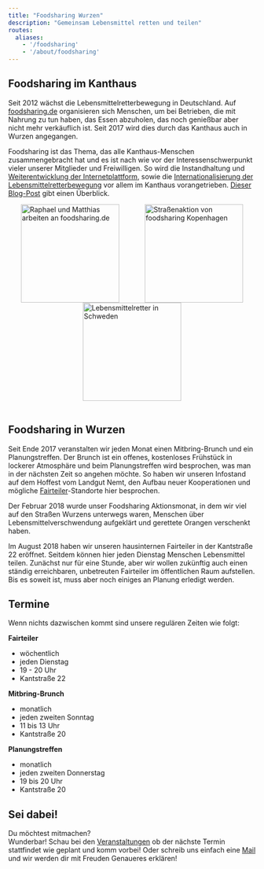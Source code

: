 ```yaml
---
title: "Foodsharing Wurzen"
description: "Gemeinsam Lebensmittel retten und teilen"
routes:
  aliases:
    - '/foodsharing'
    - '/about/foodsharing'
---
```


## Foodsharing im Kanthaus
Seit 2012 wächst die Lebensmittelretterbewegung in Deutschland. Auf [foodsharing.de](https://foodsharing.de) organisieren sich Menschen, um bei Betrieben, die mit Nahrung zu tun haben, das Essen abzuholen, das noch genießbar aber nicht mehr verkäuflich ist. Seit 2017 wird dies durch das Kanthaus auch in Wurzen angegangen.

Foodsharing ist das Thema, das alle Kanthaus-Menschen zusammengebracht hat und es ist nach wie vor der Interessenschwerpunkt vieler unserer Mitglieder und Freiwilligen. So wird die Instandhaltung und [Weiterentwicklung der Internetplattform](https://devblog.foodsharing.de/index.de.html), sowie die [Internationalisierung der Lebensmittelretterbewegung](https://foodsaving.world/) vor allem im Kanthaus vorangetrieben. [Dieser Blog-Post](/blog/2018-09-26_foodsharing) gibt einen Überblick.

<div style="display: flex; flex-wrap: wrap; justify-content: space-around;">
<img src="/pics/RaMaWork.jpg" alt="Raphael und Matthias arbeiten an foodsharing.de" width="200" />
<img src="/pics/fsCopSquare.jpg" alt="Straßenaktion von foodsharing Kopenhagen" width="200" />
<img src="/pics/solikylCart.jpg" alt="Lebensmittelretter in Schweden" width="200" />
</div>
<br/>

## Foodsharing in Wurzen
Seit Ende 2017 veranstalten wir jeden Monat einen Mitbring-Brunch und ein Planungstreffen.
Der Brunch ist ein offenes, kostenloses Frühstück in lockerer Atmosphäre und beim Planungstreffen wird besprochen, was man in der nächsten Zeit so angehen möchte. So haben wir unseren Infostand auf dem Hoffest vom Landgut Nemt, den Aufbau neuer Kooperationen und mögliche [Fairteiler](https://wiki.foodsharing.de/Fair-Teiler)-Standorte hier besprochen.

Der Februar 2018 wurde unser Foodsharing Aktionsmonat, in dem wir viel auf den Straßen Wurzens unterwegs waren, Menschen über Lebensmittelverschwendung aufgeklärt und gerettete Orangen verschenkt haben.

Im August 2018 haben wir unseren hausinternen Fairteiler in der Kantstraße 22 eröffnet. Seitdem können hier jeden Dienstag Menschen Lebensmittel teilen. Zunächst nur für eine Stunde, aber wir wollen zukünftig auch einen ständig erreichbaren, unbetreuten Fairteiler im öffentlichen Raum aufstellen. Bis es soweit ist, muss aber noch einiges an Planung erledigt werden.

## Termine
Wenn nichts dazwischen kommt sind unsere regulären Zeiten wie folgt:

**Fairteiler**
- wöchentlich
- jeden Dienstag
- 19 - 20 Uhr
- Kantstraße 22

**Mitbring-Brunch**
- monatlich
- jeden zweiten Sonntag
- 11 bis 13 Uhr
- Kantstraße 20

**Planungstreffen**
- monatlich
- jeden zweiten Donnerstag
- 19 bis 20 Uhr
- Kantstraße 20

## Sei dabei!

Du möchtest mitmachen?<br>
Wunderbar! Schau bei den [Veranstaltungen](/events) ob der nächste Termin stattfindet wie geplant und komm vorbei! Oder schreib uns einfach eine [Mail](mailto:hello@kanthaus.online) und wir werden dir mit Freuden Genaueres erklären!
